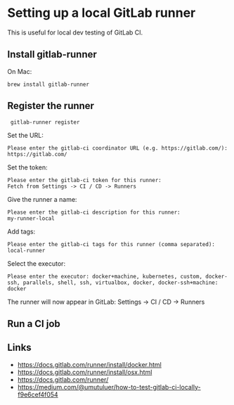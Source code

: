 Setting up a local GitLab runner
================================

This is useful for local dev testing of GitLab CI.

Install gitlab-runner
---------------------

On Mac:

    brew install gitlab-runner

Register the runner
-------------------

     gitlab-runner register

Set the URL:

    Please enter the gitlab-ci coordinator URL (e.g. https://gitlab.com/):
    https://gitlab.com/

Set the token:

    Please enter the gitlab-ci token for this runner:
    Fetch from Settings -> CI / CD -> Runners

Give the runner a name:

    Please enter the gitlab-ci description for this runner:
    my-runner-local

Add tags:

    Please enter the gitlab-ci tags for this runner (comma separated):
    local-runner

Select the executor:

    Please enter the executor: docker+machine, kubernetes, custom, docker-ssh, parallels, shell, ssh, virtualbox, docker, docker-ssh+machine:
    docker

The runner will now appear in GitLab: Settings -> CI / CD -> Runners

Run a CI job
------------



Links
-----

* https://docs.gitlab.com/runner/install/docker.html
* https://docs.gitlab.com/runner/install/osx.html
* https://docs.gitlab.com/runner/
* https://medium.com/@umutuluer/how-to-test-gitlab-ci-locally-f9e6cef4f054
